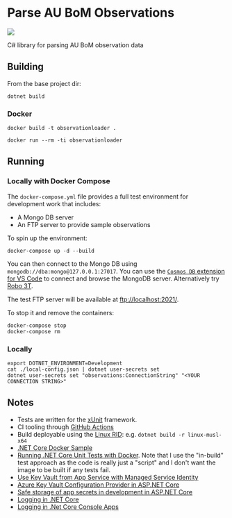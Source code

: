 # Parse AU BoM Observations

![](https://github.com/weather-balloon/lib-cs-parse-bom-observations/workflows/Build/badge.svg)

C# library for parsing AU BoM observation data


## Building

From the base project dir:

    dotnet build

### Docker

    docker build -t observationloader .

    docker run --rm -ti observationloader

## Running

### Locally with Docker Compose

The `docker-compose.yml` file provides a full test environment for development work that includes:

- A Mongo DB server
- An FTP server to provide sample observations

To spin up the environment:

    docker-compose up -d --build

You can then connect to the Mongo DB using `mongodb://dba:mongo@127.0.0.1:27017`. You can
use the [`Cosmos DB` extension for VS Code](https://marketplace.visualstudio.com/items?itemName=ms-azuretools.vscode-cosmosdb) to connect and browse the MongoDB server.
Alternatively try [Robo 3T](https://robomongo.org/).

The test FTP server will be available at <ftp://localhost:2021/>.

To stop it and remove the containers:

    docker-compose stop
    docker-compose rm

### Locally

    export DOTNET_ENVIRONMENT=Development
    cat ./local-config.json | dotnet user-secrets set
    dotnet user-secrets set "observations:ConnectionString" "<YOUR CONNECTION STRING>"

## Notes

* Tests are written for the [xUnit](https://docs.microsoft.com/en-us/dotnet/core/testing/unit-testing-with-dotnet-test)
framework.
* CI tooling through [GitHub Actions](https://help.github.com/en/categories/automating-your-workflow-with-github-actions)
* Build deployable using the [Linux RID](https://docs.microsoft.com/en-us/dotnet/core/rid-catalog#linux-rids): e.g. `dotnet build -r linux-musl-x64`
* [.NET Core Docker Sample](https://github.com/dotnet/dotnet-docker/tree/master/samples/dotnetapp)
* [Running .NET Core Unit Tests with Docker](https://github.com/dotnet/dotnet-docker/blob/master/samples/dotnetapp/dotnet-docker-unit-testing.md).
Note that I use the "in-build" test approach as the code is really just a "script" and I don't
want the image to be built if any tests fail.
* [Use Key Vault from App Service with Managed Service Identity](https://docs.microsoft.com/en-us/samples/azure-samples/app-service-msi-keyvault-dotnet/keyvault-msi-appservice-sample/)
* [Azure Key Vault Configuration Provider in ASP.NET Core](https://docs.microsoft.com/en-us/aspnet/core/security/key-vault-configuration?view=aspnetcore-3.0)
* [Safe storage of app secrets in development in ASP.NET Core](https://docs.microsoft.com/en-us/aspnet/core/security/app-secrets)
* [Logging in .NET Core](https://visualstudiomagazine.com/articles/2019/03/22/logging-in-net-core.aspx)
* [Logging in .Net Core Console Apps](https://www.blinkingcaret.com/2018/02/14/net-core-console-logging/)
